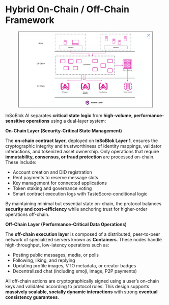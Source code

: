 # Hybrid On-Chain / Off-Chain Framework

<figure><img src="../../.gitbook/assets/image (7).png" alt=""><figcaption></figcaption></figure>

InSoBlok AI separates **critical state logic** from **high-volume, performance-sensitive operations** using a dual-layer system:

**On-Chain Layer (Security-Critical State Management)**

The **on-chain contract layer**, deployed on **InSoBlok Layer 1**, ensures the cryptographic integrity and trustworthiness of identity mappings, validator interactions, and tokenized asset ownership. Only operations that require **immutability, consensus, or fraud protection** are processed on-chain. These include:

* Account creation and DID registration
* Rent payments to reserve message slots
* Key management for connected applications
* Token staking and governance voting
* Smart contract execution logs with TasteScore-conditional logic

By maintaining minimal but essential state on-chain, the protocol balances **security and cost-efficiency** while anchoring trust for higher-order operations off-chain.

**Off-Chain Layer (Performance-Critical Data Operations)**

The **off-chain execution layer** is composed of a distributed, peer-to-peer network of specialized servers known as **Containers**. These nodes handle high-throughput, low-latency operations such as:

* Posting public messages, media, or polls
* Following, liking, and replying
* Updating profile images, VTO metadata, or creator badges
* Decentralized chat (including emoji, image, P2P payments)

All off-chain actions are cryptographically signed using a user’s on-chain keys and validated according to protocol rules. This design supports **massively scalable, socially dynamic interactions** with strong **eventual consistency guarantees**.
